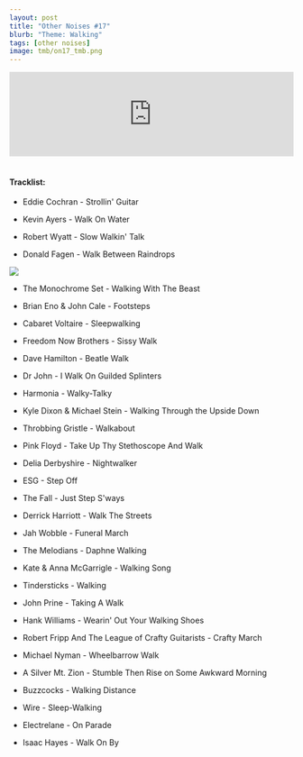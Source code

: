 ```yaml
---
layout: post
title: "Other Noises #17"
blurb: "Theme: Walking"
tags: [other noises]
image: tmb/on17_tmb.png
---
```


<iframe scrolling="no" id="hearthis_at_track_3028406" width="100%" height="150" src="https://hearthis.at/embed/3028406/transparent_black/?hcolor=&color=&style=2&block_size=2&block_space=1&background=1&waveform=0&cover=0&autoplay=0&css=" frameborder="0" allowtransparency allow="autoplay"><p>Listen to <a href="https://hearthis.at/zerocc/other-noises-17-12418-walking/" target="_blank">Other Noises #17 (12/4/18) - WALKING</a> <span>by</span><a href="https://hearthis.at/zerocc/" target="_blank" >Zero</a> <span>on</span> <a href="https://hearthis.at/" target="_blank">hearthis.at</a></p></iframe>
&nbsp;

#### Tracklist:

- Eddie Cochran - Strollin' Guitar

- Kevin Ayers - Walk On Water
- Robert Wyatt - Slow Walkin' Talk
- Donald Fagen - Walk Between Raindrops

![](https://lh3.googleusercontent.com/mtaktDv4mshwzdPMZtRTjblmIqD1aH84NdbuwksXvn3ShM5I8JxVr_ISSYbvKhcxtma7yYq4OAf__F0sw7lhED_lmMaEVoOxJ_-Bq8vsDA-LC0sXjBrJbiXX9GBa3rCj-woIwmvWmvs3IRT1Ti-tRLAXUfsnq43ukSXaSjUn8cfj5IUmx4ZY6e3Rwp4ivVaPjiiqU1BSF-oGou4HAr-Q_FRSpLNUWqRVp2okwUNP381XUTZZBE_aABePTXAz5xOfn34AT2JvEa27soHYzm81PPrgZEQgWUW_xst-Tw28MIi9m_pOPcPHbi8PZJwKuSzzO7UumAsgl79D2BgM0kfONoiQFCyJKN4eTuxQ79Qk2vhWuAWHTNB3etLVfRCSCFI5Z30qPB-M4yzCMQTiPY8TjTGT7jzzanMWVuHBvPM9TfrvP-B9YFtOgtyKHS2CJtnxiE9OSsVrN6ajP-qvk68lDWoh170HvtaqHnJJVoSc2RObQn5uSTTrpxRSkm0ISQnnygZ1mc6OvtBRPYKjeq3ljJZeX1mjVFOxNFQCTdXjSxtBGQjZQleHgczSzroVB08TDEeEbYGCDuvs8u0ezyIJsdqwfMFuEnK3_AhGJKufperob-DOZgpkX0mbpAVoaAYWPZHajuxKXkjT6tlwWbztRcTP=s600-no)

- The Monochrome Set - Walking With The Beast
- Brian Eno & John Cale - Footsteps
- Cabaret Voltaire - Sleepwalking

- Freedom Now Brothers - Sissy Walk
- Dave Hamilton - Beatle Walk
- Dr John - I Walk On Guilded Splinters

- Harmonia - Walky-Talky
- Kyle Dixon & Michael Stein - Walking Through the Upside Down
- Throbbing Gristle - Walkabout
- Pink Floyd - Take Up Thy Stethoscope And Walk

- Delia Derbyshire - Nightwalker
- ESG - Step Off
- The Fall - Just Step S'ways

- Derrick Harriott - Walk The Streets
- Jah Wobble - Funeral March
- The Melodians - Daphne Walking

- Kate & Anna McGarrigle - Walking Song
- Tindersticks - Walking
- John Prine - Taking A Walk
- Hank Williams - Wearin' Out Your Walking Shoes

- Robert Fripp And The League of Crafty Guitarists - Crafty March
- Michael Nyman - Wheelbarrow Walk
- A Silver Mt. Zion - Stumble Then Rise on Some Awkward Morning

- Buzzcocks - Walking Distance
- Wire - Sleep-Walking
- Electrelane - On Parade

- Isaac Hayes - Walk On By
